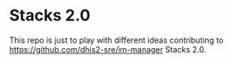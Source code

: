 # Stacks 2.0

This repo is just to play with different ideas contributing to
https://github.com/dhis2-sre/im-manager Stacks 2.0.

